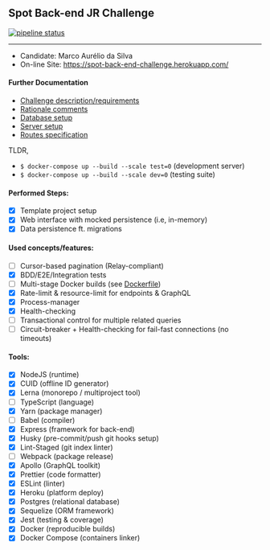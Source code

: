 ## Spot Back-end JR Challenge

[![pipeline status](https://gitlab.com/marcoonroad/back-end-challenge/badges/marcoonroad_2018-06-02/pipeline.svg)](https://gitlab.com/marcoonroad/back-end-challenge/commits/marcoonroad_2018-06-02)

---

- Candidate: Marco Aurélio da Silva
- On-line Site: https://spot-back-end-challenge.herokuapp.com/

#### Further Documentation

- [Challenge description/requirements](docs/CHALLENGE.md)
- [Rationale comments](docs/COMMENTS.md)
- [Database setup](docs/DATABASE.md)
- [Server setup](docs/INSTRUCTIONS.md)
- [Routes specification](docs/ROUTES.md)

TLDR,
- `$ docker-compose up --build --scale test=0` (development server)
- `$ docker-compose up --build --scale dev=0` (testing suite)

#### Performed Steps:

- [x] Template project setup
- [x] Web interface with mocked persistence (i.e, in-memory)
- [x] Data persistence ft. migrations

#### Used concepts/features:

- [ ] Cursor-based pagination (Relay-compliant)
- [x] BDD/E2E/Integration tests
- [ ] Multi-stage Docker builds (see [Dockerfile](Dockerfile))
- [x] Rate-limit & resource-limit for endpoints & GraphQL
- [x] Process-manager
- [x] Health-checking
- [ ] Transactional control for multiple related queries
- [ ] Circuit-breaker + Health-checking for fail-fast connections (no timeouts)

#### Tools:

- [x] NodeJS (runtime)
- [x] CUID (offline ID generator)
- [x] Lerna (monorepo / multiproject tool)
- [ ] TypeScript (language)
- [x] Yarn (package manager)
- [ ] Babel (compiler)
- [x] Express (framework for back-end)
- [x] Husky (pre-commit/push git hooks setup)
- [x] Lint-Staged (git index linter)
- [ ] Webpack (package release)
- [x] Apollo (GraphQL toolkit)
- [x] Prettier (code formatter)
- [x] ESLint (linter)
- [x] Heroku (platform deploy)
- [x] Postgres (relational database)
- [x] Sequelize (ORM framework)
- [x] Jest (testing & coverage)
- [x] Docker (reproducible builds)
- [x] Docker Compose (containers linker)

